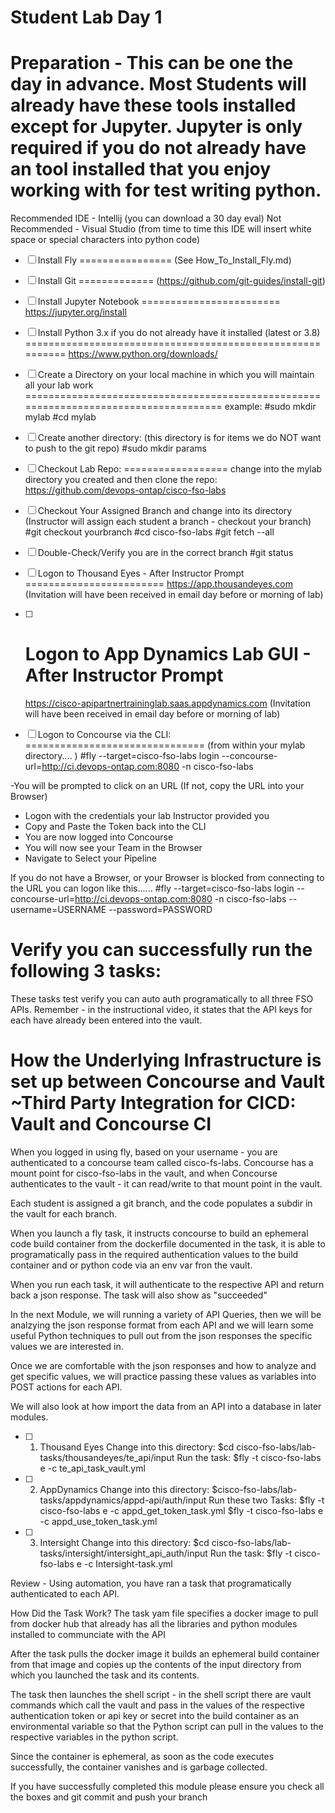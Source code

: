 Student Lab Day 1 
===================
Preparation - This can be one the day in advance. Most Students will already have these tools installed except for Jupyter.
Jupyter is only required if you do not already have an tool  installed that you enjoy working with for test writing python.
===================

Recommended IDE - Intellij (you can download a 30 day eval)
Not Recommended - Visual Studio (from time to time this IDE will insert white space or special characters into python code)

- [ ] Install Fly
================
(See How_To_Install_Fly.md)

- [ ] Install Git
=============
(https://github.com/git-guides/install-git)


- [ ] Install Jupyter Notebook 
========================
https://jupyter.org/install

- [ ] Install Python 3.x if you do not already have it installed (latest or 3.8)
==========================================================
https://www.python.org/downloads/


- [ ] Create a Directory on your local machine in which you will maintain all your lab work
=====================================================================================
example:
#sudo mkdir mylab
#cd mylab

- [ ] Create another directory:
(this directory is for items we do NOT want to push to the git repo)
#sudo mkdir params

- [ ] Checkout Lab Repo:
==================
change into the mylab directory you created and then clone the repo:
https://github.com/devops-ontap/cisco-fso-labs

- [ ] Checkout Your Assigned Branch and change into its directory
(Instructor will assign each student a branch - checkout your branch)
#git checkout yourbranch
#cd cisco-fso-labs
#git fetch --all

- [ ] Double-Check/Verify you are in the correct branch
#git status


- [ ] Logon to Thousand Eyes - After Instructor Prompt
========================
https://app.thousandeyes.com
(Invitation will have been received in email day before or morning of lab)

- [ ] Logon to App Dynamics Lab GUI - After Instructor Prompt
  ========================
  https://cisco-apipartnertraininglab.saas.appdynamics.com
  (Invitation will have been received in email day before or morning of lab)


- [ ] Logon to Concourse via the CLI:
===============================
(from within your mylab directory.... )
#fly --target=cisco-fso-labs login --concourse-url=http://ci.devops-ontap.com:8080 -n cisco-fso-labs

-You will be prompted to click on an URL
(If not, copy the URL into your Browser)
- Logon with the credentials your lab Instructor provided you
- Copy and Paste the Token back into the CLI
- You are now logged into Concourse
- You will now see your Team in the Browser
- Navigate to Select your Pipeline

If you do not have a Browser, or your Browser is blocked from connecting to the URL you can logon like this......
#fly --target=cisco-fso-labs login --concourse-url=http://ci.devops-ontap.com:8080 -n cisco-fso-labs --username=USERNAME --password=PASSWORD

Verify you can successfully run the following 3 tasks:
==================================================================
These tasks test verify you can auto auth programatically to all three FSO APIs.
Remember - in the instructional video, it states that the API keys for each have already  been entered
into the vault. 


How the Underlying Infrastructure is set up between Concourse and Vault ~Third Party Integration for CICD: Vault and Concourse CI
=========================================================================
When you logged in using fly, based on your username - you are authenticated to a concourse team called cisco-fs-labs.
Concourse has a mount point for cisco-fso-labs in the vault, and when Concourse authenticates to the vault - it can
read/write to that mount point in the vault. 

Each student is assigned a git branch, and the code populates a subdir in the vault for each branch.

When you launch a fly task, it instructs concourse to build an ephemeral code build container from the dockerfile documented in the task, it is able to programatically pass in the required authentication
values to the build container and or python code via an env var fron the vault.

When you run each task, it will authenticate to the respective API and return back a json response. 
The task will also show as "succeeded"

In the next Module, we will running a variety of API Queries, then we will be analzying the json response format from each API and we will
learn some useful Python techniques to pull out from the json responses the specific values we are interested in.

Once we are comfortable with the json responses and how to analyze and get specific values, we will practice passing these values as 
variables into POST actions for each API.

We will also look at how import the data from an API into a database in later modules.


- [ ] 1. Thousand Eyes
Change into this directory:
$cd cisco-fso-labs/lab-tasks/thousandeyes/te_api/input
Run the task:
$fly -t cisco-fso-labs e -c te_api_task_vault.yml

- [ ] 2. AppDynamics
Change into this directory:
$cisco-fso-labs/lab-tasks/appdynamics/appd-api/auth/input
Run these two Tasks:
$fly -t cisco-fso-labs e -c appd_get_token_task.yml
$fly -t cisco-fso-labs e -c appd_use_token_task.yml

- [ ] 3. Intersight
Change into this directory:
$cd cisco-fso-labs/lab-tasks/intersight/intersight_api_auth/input
Run the task:
$fly -t cisco-fso-labs e -c Intersight-task.yml

Review - 
Using automation, you have ran a task that programatically authenticated to each API.

How Did the Task Work?
The task yam file specifies a docker image to pull from docker hub that already has all the libraries and python 
modules installed to communciate with the API

After the task pulls the docker image it builds an ephemeral build container from that image and copies 
up the contents of the input directory from which you launched the task and its contents.

The task then launches the shell script - in the shell script there are vault commands which 
call the vault and pass in the values of the respective authentication token or api key or secret into
the build container as an environmental variable so that the Python script can pull in the values 
to the respective variables in the python script.

Since the container is ephemeral, as soon as the code executes successfully, the container vanishes and is garbage collected.

If you have successfully completed this module please ensure you check all the boxes and git commit and push your branch







 


